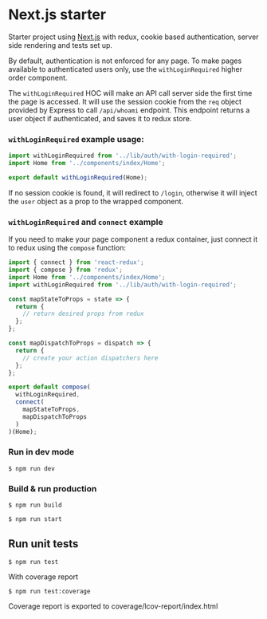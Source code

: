 # Next.js starter

Starter project using [Next.js](https://github.com/zeit/next.js/) with redux,
cookie based authentication, server side rendering and tests set up.

By default, authentication is not enforced for any page. To make pages available to authenticated users only, use the `withLoginRequired` higher order component.

The `withLoginRequired` HOC will make an API call server side the first time the page is accessed. It will use the session
cookie from the `req` object provided by Express to call `/api/whoami` endpoint. This endpoint returns a user object if authenticated, and saves it to redux store.

### `withLoginRequired` example usage:

```javascript
import withLoginRequired from '../lib/auth/with-login-required';
import Home from '../components/index/Home';

export default withLoginRequired(Home);
```

If no session cookie is found, it will redirect to `/login`, otherwise it will inject the `user` object as a prop to the wrapped component.

### `withLoginRequired` and `connect` example

If you need to make your page component a redux container, just connect it to redux using the `compose` function:

```javascript
import { connect } from 'react-redux';
import { compose } from 'redux';
import Home from '../components/index/Home';
import withLoginRequired from '../lib/auth/with-login-required';

const mapStateToProps = state => {
  return {
    // return desired props from redux
  };
};

const mapDispatchToProps = dispatch => {
  return {
    // create your action dispatchers here
  };
};

export default compose(
  withLoginRequired,
  connect(
    mapStateToProps,
    mapDispatchToProps
  )
)(Home);
```

### Run in dev mode

```
$ npm run dev
```

### Build & run production

```
$ npm run build
```

```
$ npm run start
```

## Run unit tests

```
$ npm run test
```

With coverage report

```
$ npm run test:coverage
```

Coverage report is exported to coverage/lcov-report/index.html
